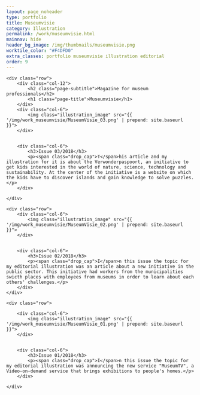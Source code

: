 ```yaml
---
layout: page_noheader
type: portfolio
title: Museumvisie
category: Illustration
permalink: /work/museumvisie.html
mainnav: hide
header_bg_image: /img/thumbnails/museumvisie.png
worktile_color: "#F4DFD0"
extra_classes: portfolio museumvisie illustration editorial
order: 9
---
```


<div class="wrapper">

	<div class="row">				
		<div class="col-12">
			<h2 class="page-subtitle">Magazine for museum professionals</h2>
			<h1 class="page-title">Museumvisie</h1>			
		</div>
		<div class="col-6">			
			<img class="illustration_image" src="{{ '/img/work_museumvisie/MuseumVisie_03.png' | prepend: site.baseurl }}">			
		</div>


		<div class="col-6">			
			<h3>Issue 03/2018</h3>
			<p><span class="drop_cap">T</span>his article and my illustration for it is about the Verwonderpaspoort, an initiative to get kids interested in the world of nature, science, technology and sustainability. At the center of the initiative is a website on which the kids have to discover islands and gain knowledge to solve puzzles.</p>
		</div>
		
	</div>

	<div class="row">
		<div class="col-6">			
			<img class="illustration_image" src="{{ '/img/work_museumvisie/MuseumVisie_02.png' | prepend: site.baseurl }}">			
		</div>


		<div class="col-6">			
			<h3>Issue 02/2018</h3>
			<p><span class="drop_cap">I</span>n this issue the topic for my editorial illustration was an article about a new initiative in the public sector. This initiative had workers from the municipalities swicth places with employees from museums in order to learn about each others' challenges.</p>
		</div>
	</div>

	<div class="row">				

		<div class="col-6">			
			<img class="illustration_image" src="{{ '/img/work_museumvisie/MuseumVisie_01.png' | prepend: site.baseurl }}">	
		</div>


		<div class="col-6">
			<h3>Issue 01/2018</h3>
			<p><span class="drop_cap">I</span>n this issue the topic for my editorial illustration was announcing the new service "MuseumTV", a Video-on-demand service that brings exhibitions to people's homes.</p>
		</div>
		
	</div>
</div>